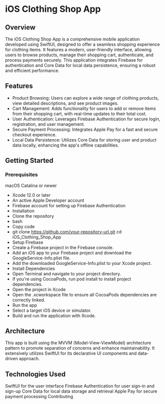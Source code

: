 # iOS Clothing Shop App

## Overview

The iOS Clothing Shop App is a comprehensive mobile application developed using SwiftUI, designed to offer a seamless shopping experience for clothing items. It features a modern, user-friendly interface, allowing users to browse products, manage their shopping cart, authenticate, and process payments securely. This application integrates Firebase for authentication and Core Data for local data persistence, ensuring a robust and efficient performance.

## Features
- Product Browsing: Users can explore a wide range of clothing products, view detailed descriptions, and see product images.
- Cart Management: Adds functionality for users to add or remove items from their shopping cart, with real-time updates to their total cost.
- User Authentication: Leverages Firebase Authentication for secure login, registration, and user management.
- Secure Payment Processing: Integrates Apple Pay for a fast and secure checkout experience.
- Local Data Persistence: Utilizes Core Data for storing user and product data locally, enhancing the app's offline capabilities.

## Getting Started
### Prerequisites
macOS Catalina or newer
- Xcode 12.0 or later
- An active Apple Developer account
- Firebase account for setting up Firebase Authentication
- Installation
- Clone the repository
- bash
- Copy code
- git clone https://github.com/your-repository-url.git cd iOS_Clothing_Shop_App
- Setup Firebase
- Create a Firebase project in the Firebase console.
- Add an iOS app to your Firebase project and download the GoogleService-Info.plist file.
- Add the downloaded GoogleService-Info.plist to your Xcode project.
- Install Dependencies
- Open Terminal and navigate to your project directory.
- If you're using CocoaPods, run pod install to install project dependencies.
- Open the project in Xcode
- Open the .xcworkspace file to ensure all CocoaPods dependencies are correctly linked.
- Run the app
- Select a target iOS device or simulator.
- Build and run the application with Xcode.

  
## Architecture
This app is built using the MVVM (Model-View-ViewModel) architecture pattern to promote separation of concerns and enhance maintainability. It extensively utilizes SwiftUI for its declarative UI components and data-driven approach.

## Technologies Used
SwiftUI for the user interface
Firebase Authentication for user sign-in and sign-up
Core Data for local data storage and retrieval
Apple Pay for secure payment processing
Contributing

